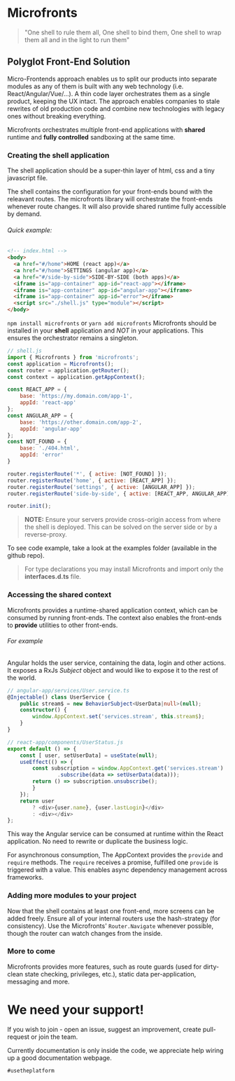 # Microfronts
> "One shell to rule them all, One shell to bind them, One shell to wrap them all and in the light to run them"

## Polyglot Front-End Solution
Micro-Frontends approach enables us to split our products into separate modules as any of them is built with any web technology (i.e. React/Angular/Vue/...). A thin code layer orchestrates them as a single product, keeping the UX intact. The approach enables companies to stale rewrites of old production code and combine new technologies with legacy ones without breaking everything.

Microfronts orchestrates multiple front-end applications with **shared** runtime and **fully controlled** sandboxing at the same time.

### Creating the shell application
The shell application should be a super-thin layer of html, css and a tiny javascript file.

The shell contains the configuration for your front-ends bound with the releavant routes. The microfronts library will orchestrate the front-ends whenever route changes. It will also provide shared runtime fully accessible by demand.

###### Quick example:
```html
<!-- index.html -->
<body>
  <a href="#/home">HOME (react app)</a>
  <a href="#/home">SETTINGS (angular app)</a>
  <a href="#/side-by-side">SIDE-BY-SIDE (both apps)</a>
  <iframe is="app-container" app-id="react-app"></iframe>
  <iframe is="app-container" app-id="angular-app"></iframe>
  <iframe is="app-container" app-id="error"></iframe>
  <script src="./shell.js" type="module"></script>
</body>
```

`npm install microfronts` or `yarn add microfronts`
Microfronts should be installed in your **shell** application and *NOT* in your applications. This ensures the orchestrator remains a singleton.

```javascript
// shell.js
import { Microfronts } from 'microfronts';
const application = Microfronts();
const router = application.getRouter();
const context = application.getAppContext();

const REACT_APP = {
    base: 'https://my.domain.com/app-1',
    appId: 'react-app'
};
const ANGULAR_APP = {
    base: 'https://other.domain.com/app-2',
    appId: 'angular-app'
};
const NOT_FOUND = {
    base: './404.html',
    appId: 'error'
}

router.registerRoute('*', { active: [NOT_FOUND] });
router.registerRoute('home', { active: [REACT_APP] });
router.registerRoute('settings', { active: [ANGULAR_APP] });
router.registerRoute('side-by-side', { active: [REACT_APP, ANGULAR_APP] });

router.init();
```

> **NOTE:** Ensure your servers provide cross-origin access from where the shell is deployed. This can be solved on the server side or by a reverse-proxy.

To see code example, take a look at the examples folder (available in the github repo).

> For type declarations you may install Microfronts and import only the **interfaces.d.ts** file.

### Accessing the shared context
Microfronts provides a runtime-shared application context, which can be consumed by running front-ends. The context also enables the front-ends to **provide** utilities to other front-ends.

###### For example
Angular holds the user service, containing the data, login and other actions. It exposes a RxJs *Subject* object and would like to expose it to the rest of the world.

```typescript
// angular-app/services/User.service.ts
@Injectable() class UserService {
    public stream$ = new BehaviorSubject<UserData|null>(null);
    constructor() {
        window.AppContext.set('services.stream', this.stream$);
    }
}
```

```javascript
// react-app/components/UserStatus.js
export default () => {
    const [ user, setUserData] = useState(null);
    useEffect(() => {
        const subscription = window.AppContext.get('services.stream')
                .subscribe(data => setUserData(data)));
        return () => subscription.unsubscribe();
        }
    });
    return user
        ? <div>{user.name}, {user.lastLogin}</div>
        : <div></div>
};
```

This way the Angular service can be consumed at runtime within the React application. No need to rewrite or duplicate the business logic.

For asynchronous consumption, The AppContext provides the `provide` and `require` methods. The `require` receives a promise, fulfilled one `provide` is triggered with a value. This enables async dependency management across frameworks.

### Adding more modules to your project
Now that the shell contains at least one front-end, more screens can be added freely. Ensure all of your internal routers use the hash-strategy (for consistency). Use the Microfronts' `Router.Navigate` whenever possible, though the router can watch changes from the inside.

### More to come
Microfronts provides more features, such as route guards (used for dirty-clean state checking, privileges, etc.), static data per-application, messaging and more.

# We need your support!
If you wish to join - open an issue, suggest an improvement, create pull-request or join the team.

Currently documentation is only inside the code, we appreciate help wiring up a good documentation webpage.

`#usetheplatform`
